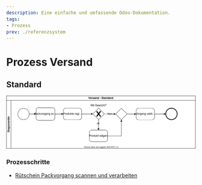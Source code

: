 ```yaml
---
description: Eine einfache und umfassende Odoo-Dokumentation.
tags:
- Prozess
prev: ./referenzsystem
---
```

# Prozess Versand

## Standard

![Prozess Versand Standard](assets/Prozess%20Versand%20Standard.svg)

### Prozesschritte

* [Rütschein Packvorgang scannen und verarbeiten](Barcode.md#Rütschein%20Packvorgang%20scannen%20und%20verarbeiten)